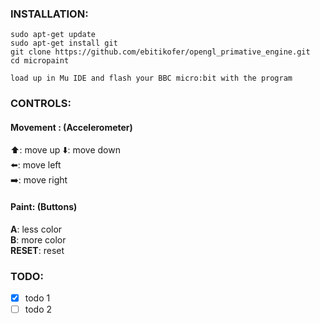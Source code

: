 ### INSTALLATION: ###

    sudo apt-get update
    sudo apt-get install git
    git clone https://github.com/ebitikofer/opengl_primative_engine.git
    cd micropaint

    load up in Mu IDE and flash your BBC micro:bit with the program


### CONTROLS: ###  
#### Movement : (Accelerometer) ####
  :arrow_up:: move up
  :arrow_down:: move down  
  :arrow_left:: move left  
  :arrow_right:: move right  
#### Paint: (Buttons) ####
**A**: less color  
**B**: more color  
**RESET**: reset  

### TODO: ###

- [x] todo 1
- [ ] todo 2
